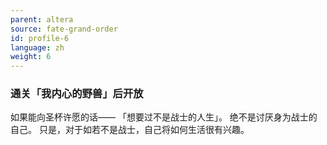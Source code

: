 ```yaml
---
parent: altera
source: fate-grand-order
id: profile-6
language: zh
weight: 6
---
```


### 通关「我内心的野兽」后开放

如果能向圣杯许愿的话——
「想要过不是战士的人生」。
绝不是讨厌身为战士的自己。
只是，对于如若不是战士，自己将如何生活很有兴趣。
